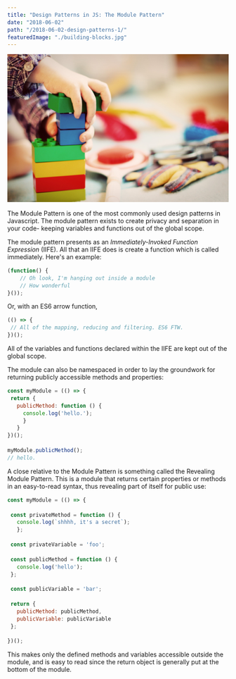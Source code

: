 ```yaml
---
title: "Design Patterns in JS: The Module Pattern"
date: "2018-06-02"
path: "/2018-06-02-design-patterns-1/"
featuredImage: "./building-blocks.jpg"
---
```


![Building Blocks](./building-blocks.jpg)

The Module Pattern is one of the most commonly used design patterns in Javascript. The module pattern exists to create privacy and separation in your code- keeping variables and functions out of the global scope.

The module pattern presents as an *Immediately-Invoked Function Expression* (IIFE). All that an IIFE does is create a function which is called immediately. Here's an example:

```js
(function() {
    // Oh look, I'm hanging out inside a module
    // How wonderful
}());
 ```

 Or, with an ES6 arrow function,
 ```js
 (() => {
  // All of the mapping, reducing and filtering. ES6 FTW.
})();
```

All of the variables and functions declared within the IIFE are kept out of the global scope.

The module can also be namespaced in order to lay the groundwork for returning publicly accessible methods and properties:
 ```js
 const myModule = (() => {
  return {
    publicMethod: function () {
      console.log('hello.');
      }
    }
})();

myModule.publicMethod();
// hello.
```


A close relative to the Module Pattern is something called the Revealing Module Pattern. This is a module that returns certain properties or methods in an easy-to-read syntax, thus revealing part of itself for public use:

 ```js
 const myModule = (() => {

  const privateMethod = function () {
    console.log(`shhhh, it's a secret`);
    };

  const privateVariable = 'foo';

  const publicMethod = function () {
    console.log('hello');
  };

  const publicVariable = 'bar';

  return {
    publicMethod: publicMethod,
    publicVariable: publicVariable
  };

})();

```

This makes only the defined methods and variables accessible outside the module, and is easy to read since the return object is generally put at the bottom of the module.
